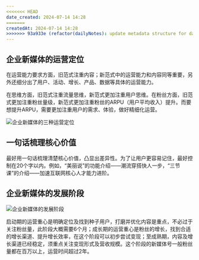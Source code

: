 ```yaml
---
<<<<<<< HEAD
date_created: 2024-07-14 14:28
=======
createdAt: 2024-07-14 14:28
>>>>>>> 93a933e (refactor(dailyNotes): update metadata structure for daily notes)
---
```


<h2 class = "title">企业新媒体的运营定位</h2>
<p class = "paragraph" >在运营能力要求方面，旧范式注重内容；新范式中的运营能力和内容同等重要，另外还细分出了用户、活动、增长、产品、数据等具体的运营能力。</p>
<p class = "paragraph" >
在思维方面，旧范式注重流量思维，新范式更加注重用户思维。在粉丝方面，旧范式更加注重粉丝量级，新范式更加注重粉丝的ARPU（用户平均收入）提升。而要想提升ARPU，需要更加注重用户的需求、体验，做好精细化运营。</p>
<p class = "paragraph">
<img src="https://cdn.jsdelivr.net/gh/duanbiao2000/BlogGallery/picture/20240605172220.png" alt="企业新媒体的三种运营定位" class = "image">
</p>
<h2 class = "title">一句话梳理核心价值</h2>
<p class = "paragraph" >
最好用一句话梳理清楚核心价值，凸显出差异性。为了让用户更容易记住，最好控制在20个字以内。例如，“美丽说”的功能介绍——潮流穿搭快人一步，“三节课”的介绍——加速互联网核心人才能力进阶。</p>
<h2 class = "title">企业新媒体的发展阶段</h2>
<img src="https://cdn.jsdelivr.net/gh/duanbiao2000/BlogGallery/picture/20240605174018.png" alt="企业新媒体的发展阶段" class = "image" />
<p class = "paragraph" >
启动期的运营重心是明确定位及找到种子用户，打磨并优化内容是重点，不必过于关注粉丝量，此阶段大概需要6个月；成长期的运营重心是粉丝的增长，找到合适的增长渠道、提升增长效率，在这个阶段可以初步尝试变现；至成熟期，内容及增长渠道已经稳定，须重点关注变现形式及营收规模。这个阶段的新媒体号一般粉丝量都在百万以上，运营时间超过2年。</p>

